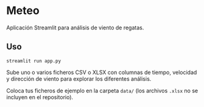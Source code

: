 # Meteo

Aplicación Streamlit para análisis de viento de regatas.

## Uso

```
streamlit run app.py
```

Sube uno o varios ficheros CSV o XLSX con columnas de tiempo, velocidad y dirección de viento para explorar los diferentes análisis.

Coloca tus ficheros de ejemplo en la carpeta `data/` (los archivos `.xlsx` no se incluyen en el repositorio).

